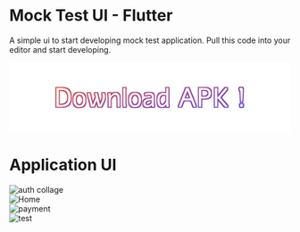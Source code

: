 # Mock Test UI - Flutter

A simple ui to start developing mock test application. Pull this code into your editor and start developing.

[![Download the APK](https://raw.githubusercontent.com/abhi-sriram/Mock_Test_UI/c4839e4db61363b42dd6f2109a3785a28598bf91/Download%20APK%20!.svg)](https://drive.google.com/file/d/1HoDJbngE_qfZf1PB2sK7j7Ck0GGFe2WM/view?usp=drivesdk)


# Application UI

![auth collage](https://user-images.githubusercontent.com/65218890/145552712-0c4913a7-155f-46a4-a17f-967b8238d719.png)  
![Home](https://user-images.githubusercontent.com/65218890/145552722-550f2085-2b9a-41fa-bf50-43a4d14fb280.png)  
![payment](https://user-images.githubusercontent.com/65218890/145552732-7ef198e4-1bfc-41c6-a31a-bcd9089cf7fd.png)  
![test](https://user-images.githubusercontent.com/65218890/145552741-229eeca2-74a6-432b-828b-95b32a10a7cb.png)  
